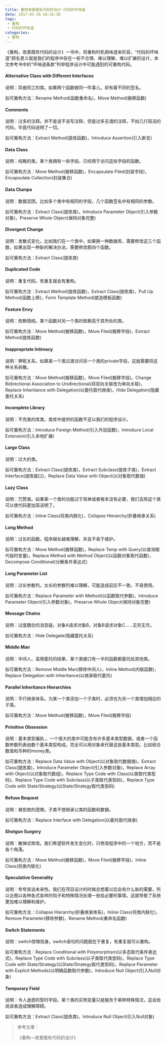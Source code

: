 ```yaml
---
title: 重构改善既有代码的设计-代码的坏味道
date: 2017-05-20 18:16:38
tags:
 - 重构
 - 代码的坏味道
categories:
 - 重构
---
```


《重构，改善既有代码的设计》一书中，将重构时机用味道来形容，“代码的坏味道”顾名思义就是我们的程序中存在一些不合理、难以理解、难以扩展的设计，本文参考书中的“坏味道条款”列举程序设计中可能遇到的可重构代码。

#### Alternative Class with Different Interfaces

说明：异曲同工的类。如果两个函数做同一件事儿，却有着不同的签名。

拟可重构方法：Rename Method(函数重命名)，Move Method(搬移函数)

#### Comments

说明：过多的注释。并不是说不该写注释，但是过多无谓的注释，不如几行简洁的代码，毕竟代码说明了一切。

拟可重构方法：Extract Method(提炼函数)，Introduce Assertion(引入断言)

#### Data Class

说明：纯稚的类。某个类拥有一些字段，已经用于访问这些字段的函数。

拟可重构方法：Move Method(搬移函数)，Encapsulate Filed(封装字段)，Encapsulate Collection(封装集合)

#### Data Clumps

说明：数据泥团。比如多个类中有相同的字段，几个函数签名中有相同的参数。

拟可重构方法：Extract Class(提炼类)，Introduce Parameter Object(引入参数对象)，Preserve Whole Object(保持对象完整)

#### Divergent Change

说明：发散式变化。比如我们在一个类中，如果换一种数据库，需要修改这三个函数，如果出现一种新的解决办法，需要修改那四个函数。

拟可重构方法：Extract Class(提炼类)

#### Duplicated Code

说明：重复代码。有重复就会有重构。

拟可重构方法：Extract Method(提炼函数)，Extract Class(提炼类)，Pull Up Method(函数上移)，Form Template Method(塑造模板函数)

#### Feature Envy

说明：依赖情结。某个函数对另一个类的依赖高于其所处的类。

拟可重构方法：Move Method(搬移函数)，Move Filed(搬移字段)，Extract Method(提炼函数)

#### Inappropriate Intimacy

说明：狎昵关系。如果某一个类过渡访问另一个类的private字段，这就需要将这种关系拆散。

拟可重构方法：Move Method(搬移函数)，Move Filed(搬移字段)，Change Bidirectional Association to Unidirectional(将双向关联改为单向关联)，Replace Inheritance with Delegation(以委托取代继承)，Hide Delegation(隐藏委托关系)

#### Incomplete Library

说明：不完美的库类。类库中提供的函数不足以我们的程序设计。

拟可重构方法：Introduce Foreign Method(引入外加函数)，Introduce Local Extension(引入本地扩展)

#### Large Class

说明：过大的类。

拟可重构方法：Extract Class(提炼类)，Extract Subclass(提炼子类)，Extract Interface(提炼接口)，Replace Data Value with Object(以对象取代数值)

#### Lazy Class

说明：冗赘类。如果某一个类的功能过于简单或者根本没有必要，我们去除这个类可以使代码更加简洁明了。

拟可重构方法：Inline Class(将类内联化)，Collapse Hierarchy(折叠继承关系)

#### Long Method

说明：过长的函数。程序越长越难理解，并且不易于维护。

拟可重构方法：Move Method(搬移函数)，Replace Temp with Query(以查询取代临时变量)，Replace Method with Method Object(以函数对象取代函数)，Decompose Conditional(分解条件表达式)

#### Long Parameter List

说明：过长参数列。太长的参数列难以理解，可能造成前后不一致，不易使用。

拟可重构方法：Replace Parameter with Method(以函数取代参数)，Introduce Parameter Object(引入参数对象)，Preserve Whole Object(保持对象完整)

#### Message Chains

说明：过度耦合的消息链。对象A请求对象B，对象B请求对象C......无穷无尽。

拟可重构方法：Hide Delegate(隐藏委托关系)

#### Middle Man

说明：中间人。滥用委托的结果，某个类接口有一半的函数都委托给其他类。

拟可重构方法：Remove Middle Man(移除中间人)，Inline Method(内联函数)，Replace Delegation with Inheritance(以继承取代委托)

#### Parallel Inheritance Hierarchies

说明：平行继承体系。为某一个类添加一个子类时，必须也为另一个类增加相应的子类。

拟可重构方法：Move Method(搬移函数)，Move Filed(搬移字段)

#### Primitive Obsession

说明：基本类型偏执 。一个很大的类中可能含有许多基本类型数据，或者一个函数参数列表由数个基本类型构成。完全可以用对象来代替这些基本类型。比如结合数值和币种的money类。

拟可重构方法：Replace Data Value with Object(以对象取代数据值)，Extract Class(提炼类)，Introduce Parameter Object(引入参数对象)，Replace Array with Object(以对象取代数组)，Replace Type Code with Class(以类取代类型码)，Replace Type Code with Subclass(以子类取代类型码)，Replace Type Code with State/Strategy(以State/Strategy取代类型码)

#### Refuse Bequest

说明：被拒绝的遗赠。子类不想继承父类的函数和数据。

拟可重构方法：Replace Interface with Delegation(以委托取代继承)

#### Shotgun Surgery

说明：散弹式修改。我们希望软件发生变化时，只修改程序中的一个地方，而不是各个角落。

拟可重构方法：Move Method(搬移函数)，Move Filed(搬移字段)，Inline Class(将类内联化)

#### Speculative Generality

说明：夸夸其谈未来性。我们在项目设计的时候总想着以后会有什么新的需要，所以企图以各种各式各样的钩子和特殊情况处理一些给必要的事情，这就导致了系统更加难以理解和维护。

拟可重构方法：Collapse Hierarchy(折叠继承体系)，Inline Class(将类内联化)，Remove Parameter(移除参数)，Rename Method(重命名函数)

#### Switch Statements

说明：switch惊悚现身。switch语句的问题就在于重复，有重复就可以重构。

拟可重构方法：Replace Conditional with Polymorphism(以多态取代条件表达式)，Replace Type Code with Subclass(以子类取代类型码)，Replace Type Code with State/Strategy(以State/Strategy取代类型码)，Replace Parameter with Explicit Methods(以明确函数取代参数)，Introduce Null Object(引入Null对象)

#### Temporary Field

说明：令人迷惑的暂时字段。某个类的实例变量只是服务于某种特殊情况，这会给阅读者造成理解障碍。

拟可重构方法：Extract Class(提炼类)，Introduce Null Object(引入Null对象)



> 参考文章：
>
> 《重构—改善既有代码的设计》